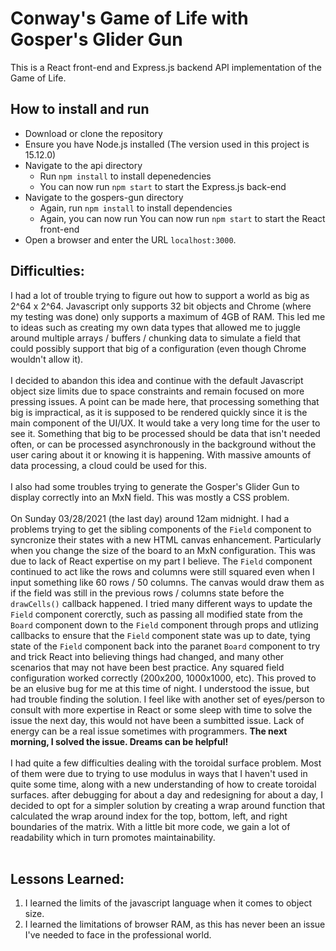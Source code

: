 # Conway's Game of Life with Gosper's Glider Gun
This is a React front-end and Express.js backend API implementation of the Game of Life.
## How to install and run
* Download or clone the repository
* Ensure you have Node.js installed (The version used in this project is 15.12.0)
* Navigate to the api directory
    * Run `npm install` to install depenedencies
    * You can now run `npm start` to start the Express.js back-end
* Navigate to the gospers-gun directory
    * Again, run `npm install` to install dependencies
    * Again, you can now run You can now run `npm start` to start the React front-end
* Open a browser and enter the URL `localhost:3000`.
## Difficulties:
I had a lot of trouble trying to figure out how to support a world as big as 2^64 x 2^64. Javascript only supports 32 bit objects and Chrome (where my testing was done) only supports a maximum of 4GB of RAM. This led me to ideas such as creating my own data types that allowed me to juggle around multiple arrays / buffers / chunking data to simulate a field that could possibly support that big of a configuration (even though Chrome wouldn't allow it).<br/><br/>
I decided to abandon this idea and continue with the default Javascript object size limits due to space constraints and remain focused on more pressing issues. A point can be made here, that processing something that big is impractical, as it is supposed to be rendered quickly since it is the main component of the UI/UX. It would take a very long time for the user to see it. Something that big to be processed should be data that isn't needed often, or can be processed asynchronously in the background without the user caring about it or knowing it is happening. With massive amounts of data processing, a cloud could be used for this.<br/><br/>
I also had some troubles trying to generate the Gosper's Glider Gun to display correctly into an MxN field. This was mostly a CSS problem.<br/><br/>
On Sunday 03/28/2021 (the last day) around 12am midnight. I had a problems trying to get the sibling components of the ```Field``` component to syncronize their states with a new HTML canvas enhancement. Particularly when you change the size of the board to an MxN configuration. This was due to lack of React expertise on my part I believe. The ```Field``` component continued to act like the rows and columns were still squared even when I input something like 60 rows / 50 columns. The canvas would draw them as if the field was still in the previous rows / columns state before the ```drawCells()``` callback happened. I tried many different ways to update the ```Field``` component corerctly, such as passing all modified state from the ```Board``` component down to the ```Field``` component through props and utlizing callbacks to ensure that the ```Field``` component state was up to date, tying state of the ```Field``` component back into the paranet ```Board``` component to try and trick React into believing things had changed, and many other scenarios that may not have been best practice. Any squared field configuration worked correctly (200x200, 1000x1000, etc). This proved to be an elusive bug for me at this time of night. I understood the issue, but had trouble finding the solution. I feel like with another set of eyes/person to consult with more expertise in React or some sleep with time to solve the issue the next day, this would not have been a sumbitted issue. Lack of energy can be a real issue sometimes with programmers. __The next morning, I solved the issue. Dreams can be helpful!__<br/><br/>
I had quite a few difficulties dealing with the toroidal surface problem. Most of them were due to trying to use modulus in ways that I haven't used in quite some time, along with a new understanding of how to create toroidal surfaces. after debugging for about a day and redesigning for about a day, I decided to opt for a simpler solution by creating a wrap around function that calculated the wrap around index for the top, bottom, left, and right boundaries of the matrix. With a little bit more code, we gain a lot of readability which in turn promotes maintainability.<br/><br/>
## Lessons Learned:
1. I learned the limits of the javascript language when it comes to object size.
1. I learned the limitations of browser RAM, as this has never been an issue I've needed to face in the professional world.
